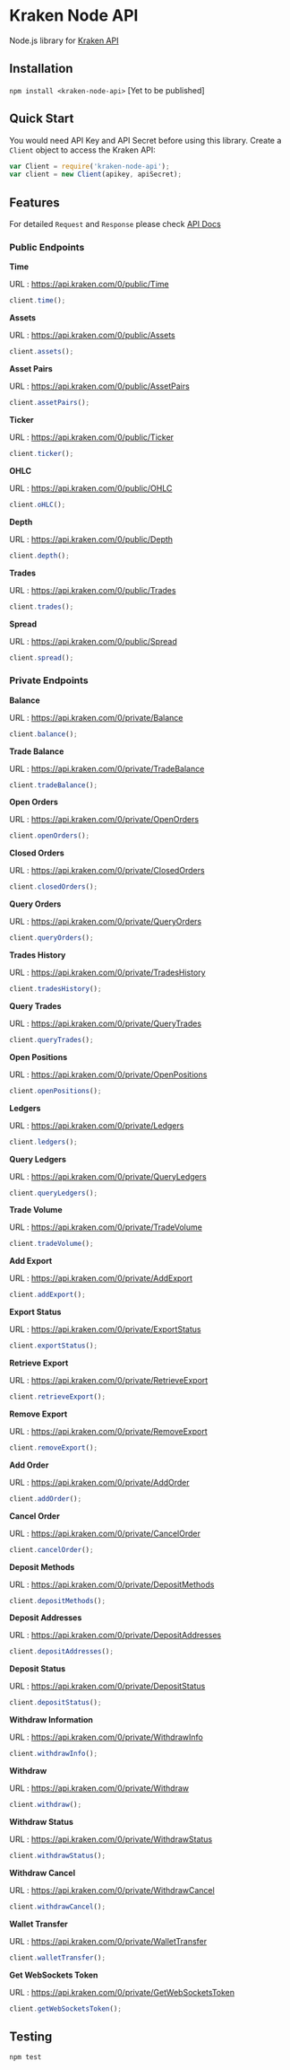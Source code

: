 # Kraken Node API
Node.js library for [Kraken API](https://www.kraken.com/features/api)



## Installation

`npm install <kraken-node-api>` [Yet to be published]


## Quick Start

You would need API Key and API Secret before using this library.
Create a ``Client`` object to access the Kraken API:

```javascript
var Client = require('kraken-node-api');
var client = new Client(apikey, apiSecret);
```

## Features

For detailed `Request` and `Response` please check [API Docs](https://www.kraken.com/features/api)


### Public Endpoints
**Time**

URL : https://api.kraken.com/0/public/Time

```javascript
client.time();
```

**Assets**

URL : https://api.kraken.com/0/public/Assets

```javascript
client.assets();
```

**Asset Pairs**

URL : https://api.kraken.com/0/public/AssetPairs

```javascript
client.assetPairs();
```

**Ticker**

URL : https://api.kraken.com/0/public/Ticker

```javascript
client.ticker();
```

**OHLC**

URL : https://api.kraken.com/0/public/OHLC

```javascript
client.oHLC();
```

**Depth**

URL : https://api.kraken.com/0/public/Depth

```javascript
client.depth();
```

**Trades**

URL : https://api.kraken.com/0/public/Trades

```javascript
client.trades();
```

**Spread**

URL : https://api.kraken.com/0/public/Spread

```javascript
client.spread();
```

### Private Endpoints
**Balance**

URL : https://api.kraken.com/0/private/Balance

```javascript
client.balance();
```

**Trade Balance**

URL : https://api.kraken.com/0/private/TradeBalance

```javascript
client.tradeBalance();
```

**Open Orders**

URL : https://api.kraken.com/0/private/OpenOrders

```javascript
client.openOrders();
```

**Closed Orders**

URL : https://api.kraken.com/0/private/ClosedOrders

```javascript
client.closedOrders();
```

**Query Orders**

URL : https://api.kraken.com/0/private/QueryOrders

```javascript
client.queryOrders();
```

**Trades History**

URL : https://api.kraken.com/0/private/TradesHistory

```javascript
client.tradesHistory();
```

**Query Trades**

URL : https://api.kraken.com/0/private/QueryTrades

```javascript
client.queryTrades();
```

**Open Positions**

URL : https://api.kraken.com/0/private/OpenPositions

```javascript
client.openPositions();
```

**Ledgers**

URL : https://api.kraken.com/0/private/Ledgers

```javascript
client.ledgers();
```

**Query Ledgers**

URL : https://api.kraken.com/0/private/QueryLedgers

```javascript
client.queryLedgers();
```

**Trade Volume**

URL : https://api.kraken.com/0/private/TradeVolume

```javascript
client.tradeVolume();
```

**Add Export**

URL : https://api.kraken.com/0/private/AddExport

```javascript
client.addExport();
```

**Export Status**

URL : https://api.kraken.com/0/private/ExportStatus

```javascript
client.exportStatus();
```

**Retrieve Export**

URL : https://api.kraken.com/0/private/RetrieveExport

```javascript
client.retrieveExport();
```

**Remove Export**

URL : https://api.kraken.com/0/private/RemoveExport

```javascript
client.removeExport();
```

**Add Order**

URL : https://api.kraken.com/0/private/AddOrder

```javascript
client.addOrder();
```

**Cancel Order**

URL : https://api.kraken.com/0/private/CancelOrder

```javascript
client.cancelOrder();
```

**Deposit Methods**

URL : https://api.kraken.com/0/private/DepositMethods

```javascript
client.depositMethods();
```

**Deposit Addresses**

URL : https://api.kraken.com/0/private/DepositAddresses

```javascript
client.depositAddresses();
```

**Deposit Status**

URL : https://api.kraken.com/0/private/DepositStatus

```javascript
client.depositStatus();
```

**Withdraw Information**

URL : https://api.kraken.com/0/private/WithdrawInfo

```javascript
client.withdrawInfo();
```

**Withdraw**

URL : https://api.kraken.com/0/private/Withdraw

```javascript
client.withdraw();
```

**Withdraw Status**

URL : https://api.kraken.com/0/private/WithdrawStatus

```javascript
client.withdrawStatus();
```

**Withdraw Cancel**

URL : https://api.kraken.com/0/private/WithdrawCancel

```javascript
client.withdrawCancel();
```

**Wallet Transfer**

URL : https://api.kraken.com/0/private/WalletTransfer

```javascript
client.walletTransfer();
```

**Get WebSockets Token**

URL : https://api.kraken.com/0/private/GetWebSocketsToken

```javascript
client.getWebSocketsToken();
```

## Testing

```
npm test
```
